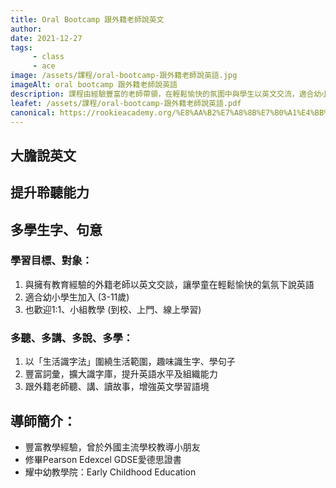 ```yaml
---
title: Oral Bootcamp 跟外籍老師說英文
author:
date: 2021-12-27
tags: 
     - class
     - ace
image: /assets/課程/oral-bootcamp-跟外籍老師說英語.jpg
imageAlt: oral bootcamp 跟外籍老師說英語
description: 課程由經驗豐富的老師帶領，在輕鬆愉快的氛圍中與學生以英文交流，適合幼小學生加入。還提供一對一的私人課程。授課方式為現場授課、上門授課和在線授課。
leafet: /assets/課程/oral-bootcamp-跟外籍老師說英語.pdf
canonical: https://rookieacademy.org/%E8%AA%B2%E7%A8%8B%E7%B0%A1%E4%BB%8B/oral-bootcamp-%E8%B7%9F%E5%A4%96%E7%B1%8D%E8%80%81%E5%B8%AB%E8%AA%AA%E8%8B%B1%E6%96%87/
---
```



## 大膽說英文
## 提升聆聽能力
## 多學生字、句意

### 學習目標、對象：

1. 與擁有教育經驗的外籍老師以英文交談，讓學童在輕鬆愉快的氣氛下說英語
2. 適合幼小學生加入 (3-11歲)
3. 也歡迎1:1、小組教學 (到校、上門、線上學習)

### 多聽、多講、多說、多學：

1. 以「生活識字法」圍繞生活範圍，趣味識生字、學句子
2. 豐富詞彙，擴大識字庫，提升英語水平及組織能力
3. 跟外籍老師聽、講、讀故事，增強英文學習語境

## 導師簡介：

* 豐富教學經驗，曾於外國主流學校教導小朋友
* 修畢Pearson Edexcel GDSE愛德思證書
* 耀中幼教學院：Early Childhood Education
<br><br>